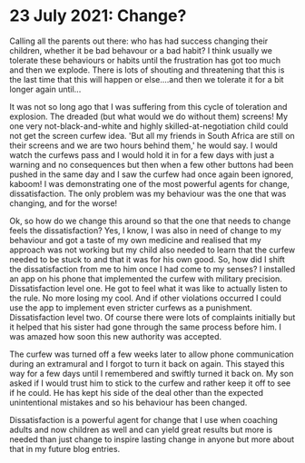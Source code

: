 # 23 July 2021: Change?

Calling all the parents out there: who has had success changing their children, whether it be bad behavour or a bad habit? 
I think usually we tolerate these behaviours or habits until the frustration has got too much and then we explode. There is lots of shouting 
and threatening that this is the last time that this will happen or else....and then we tolerate it for a bit longer again until...

It was not so long ago that I was suffering from this cycle of toleration and explosion. The dreaded (but what would we do without them) screens! 
My one very not-black-and-white and highly skilled-at-negotiation child could not get the screen curfew idea. 'But all my friends in South Africa are still 
on their screens and we are two hours behind them,' he would say. I would watch the curfews pass and I would hold it in for a few days with just a warning 
and no consequences but then when a few other buttons had been pushed in the same day and I saw the curfew had once again been ignored, kaboom!
I was demonstrating one of the most powerful agents for change, dissatisfaction. The only problem was my behaviour was the one that was changing, and for the worse!

Ok, so how do we change this around so that the one that needs to change feels the dissatisfaction?  Yes, I know, I was also in need of change to my behaviour
and got a taste of my own medicine and realised that my approach was not working but my child also needed to learn that the curfew needed to be stuck to and 
that it was for his own good. So, how did I shift the dissatisfaction from me to him once I had come to my senses? I installed an app on his phone that implemented
the curfew with military precision. Dissatisfaction level one. He got to feel what it was like to actually listen to the rule. No more losing my cool. And if other 
violations occurred I could use the app to implement even stricter curfews as a punishment. Dissatisfaction level two. Of course there were lots of complaints 
initially but it helped that his sister had gone through the same process before him. I was amazed how soon this new authority was accepted. 

The curfew was turned off a few weeks later to allow phone communication during an extramural and I forgot to turn it back on again. This stayed this way for a few 
days until I remembered and swiftly turned it back on. My son asked if I would trust him to stick to the curfew and rather keep it off to see if he could. He has kept 
his side of the deal other than the expected unintentional mistakes and so his behaviour has been changed.

Dissatisfaction is a powerful agent for change that I use when coaching adults and now children as well and can yield great results but more is needed than just 
change to inspire lasting change in anyone but more about that in my future blog entries.
